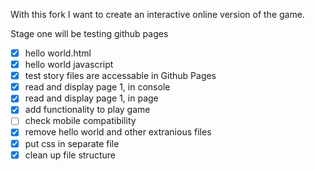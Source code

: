With this fork I want to create an interactive online version of the game.

Stage one will be testing github pages
* [x]  hello world.html
* [x]  hello world javascript
* [x]  test story files are accessable in Github Pages
* [x]  read and display page 1, in console
* [x]  read and display page 1, in page
* [x]  add functionality to play game
* [ ]  check mobile compatibility
* [x]  remove hello world and other extranious files
* [x]  put css in separate file
* [x]  clean up file structure

